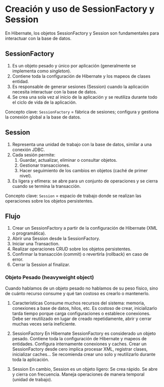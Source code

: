 # Creación y uso de SessionFactory y Session

En Hibernate, los objetos SessionFactory y Session son fundamentales para interactuar con la base de datos.

## SessionFactory

1. Es un objeto pesado y único por aplicación (generalmente se implementa como *singleton*).  
2. Contiene toda la configuración de Hibernate y los mapeos de clases entidad.  
3. Es responsable de generar sesiones (Session) cuando la aplicación necesita interactuar con la base de datos.  
4. Se crea una sola vez al inicio de la aplicación y se reutiliza durante todo el ciclo de vida de la aplicación.

Concepto clave: `SessionFactory` = fábrica de sesiones; configura y gestiona la conexión global a la base de datos.

## Session

1. Representa una unidad de trabajo con la base de datos, similar a una conexión JDBC.  
2. Cada sesión permite:
    1. Guardar, actualizar, eliminar o consultar objetos.  
    2. Gestionar transacciones.  
    3. Hacer seguimiento de los cambios en objetos (caché de primer nivel).  
3. Es ligera y efímera: se abre para un conjunto de operaciones y se cierra cuando se termina la transacción.

Concepto clave: `Session` = espacio de trabajo donde se realizan las operaciones sobre los objetos persistentes.

## Flujo

1. Crear un SessionFactory a partir de la configuración de Hibernate (XML o programática).  
2. Abrir una Session desde la SessionFactory.  
3. Iniciar una Transaction.  
4. Realizar operaciones CRUD sobre los objetos persistentes.  
5. Confirmar la transacción (commit) o revertirla (rollback) en caso de error.  
6. Cerrar la Session al finalizar.

### Objeto Pesado (heavyweight object)

Cuando hablamos de un objeto pesado no hablamos de su peso físico, sino de cuánto recurso consume y qué tan costoso es crearlo o mantenerlo.

1. Características
  Consume muchos recursos del sistema: memoria, conexiones a base de datos, hilos, etc. Es costoso de crear, inicializarlo tarda tiempo porque carga configuraciones o establece conexiones. Debe ser reutilizado en lugar de creado repetidamente, abrir y cerrar muchas veces sería ineficiente.

2. SessionFactory
  En Hibernate SessionFactory es considerado un objeto pesado. Contiene toda la configuración de Hibernate y mapeos de entidades. Configura internamente conexiones y caches. Crear un SessionFactory desde cero implica procesar XML, registrar clases, inicializar caches… Se recomienda crear uno solo y reutilizarlo durante toda la aplicación.

3. Session
  En cambio, Session es un objeto ligero: Se crea rápido. Se abre y cierra con frecuencia. Maneja operaciones de manera temporal (unidad de trabajo).
